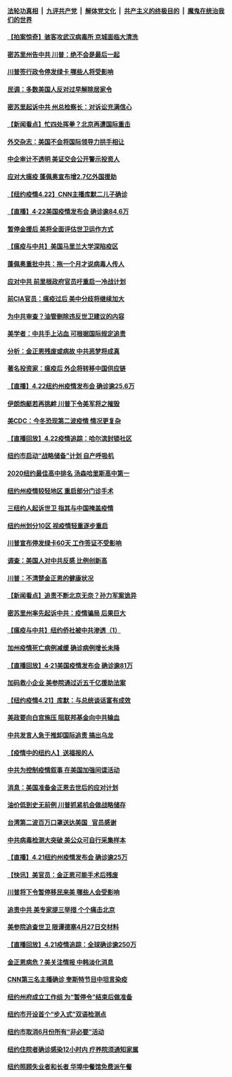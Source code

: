 

####  [法轮功真相](../../../../basic/blob/master/README.md?t=04231601) &nbsp;|&nbsp; [九评共产党](../../../../9ping.md/blob/master/README.md?t=04231601) &nbsp;|&nbsp; [解体党文化](../../../../jtdwh.md/blob/master/README.md?t=04231601)  &nbsp;|&nbsp; [共产主义的终极目的](../../../../gczydzjmd.md/blob/master/README.md?t=04231601) &nbsp;|&nbsp; [魔鬼在统治我们的世界](../../../../mgztzwmdsj.md/blob/master/README.md?t=04231601) 

#### [【拍案惊奇】骇客攻武汉病毒所 京城面临大清洗](../pages/nsc412/n12053941.md?t=04231601) 

#### [密苏里州告中共 川普：绝不会是最后一起](../pages/nsc412/n12054180.md?t=04231601) 

#### [川普签行政令停发绿卡 哪些人将受影响](../pages/nsc412/n12054022.md?t=04231601) 

#### [民调：多数美国人反对过早解除居家令](../pages/nsc412/n12053945.md?t=04231601) 

#### [密苏里起诉中共 州总检察长：对诉讼充满信心](../pages/nsc412/n12053587.md?t=04231601) 

#### [【新闻看点】忙四处挥拳？北京再遭国际重击](../pages/nsc412/n12053119.md?t=04231601) 

#### [外交杂志：美国不会将国际领导力拱手相让](../pages/nsc412/n12053732.md?t=04231601) 

#### [中企审计不透明 美证交会公开警示投资人](../pages/nsc412/n12053509.md?t=04231601) 

#### [应对大瘟疫 蓬佩奥宣布增2.7亿外国援助](../pages/nsc412/n12053590.md?t=04231601) 

#### [【纽约疫情4.22】CNN主播库默二儿子确诊](../pages/nsc412/n12052109.md?t=04231601) 

#### [【直播】4·22美国疫情发布会 确诊逾84.6万](../pages/nsc412/n12053392.md?t=04231601) 

#### [暂停金援后 美将全面评估世卫运作方式](../pages/nsc412/n12053324.md?t=04231601) 

#### [【瘟疫与中共】美国马里兰大学深陷疫区](../pages/nsc412/n12053299.md?t=04231601) 

#### [蓬佩奥重批中共：拖一个月才说病毒人传人](../pages/nsc412/n12053159.md?t=04231601) 

#### [应对中共 前里根政府官员吁重启一冷战计划](../pages/nsc412/n12053125.md?t=04231601) 

#### [前CIA官员：瘟疫过后 美中分歧将继续加大](../pages/nsc412/n12052795.md?t=04231601) 

#### [为中共审查？油管删除违反世卫建议的内容](../pages/nsc412/n12052815.md?t=04231601) 

#### [美学者：中共手上沾血 可根据国际规定追责](../pages/nsc412/n12052699.md?t=04231601) 

#### [分析：金正恩残废或病故 中共恶梦将成真](../pages/nsc412/n12052901.md?t=04231601) 

#### [著名投资家：瘟疫后 外企将转移中国供应链](../pages/nsc412/n12052757.md?t=04231601) 

#### [【直播】4.22纽约州疫情发布会 确诊逾25.6万](../pages/nsc412/n12052797.md?t=04231601) 

#### [伊朗炮艇若再挑衅 川普下令美军将之摧毁](../pages/nsc412/n12052638.md?t=04231601) 

#### [美CDC：今冬恐现第二波疫情 情况更复杂](../pages/nsc412/n12052405.md?t=04231601) 

#### [【直播回放】4.22疫情追踪：哈尔滨封锁社区](../pages/nsc412/n12052125.md?t=04231601) 

#### [纽约市启动“战略储备”计划  自产呼吸机](../pages/nsc412/n12051311.md?t=04231601) 

#### [2020纽约最佳高中排名  汤森哈里斯高中第一](../pages/nsc412/n12051295.md?t=04231601) 

#### [纽约州疫情较轻地区  重启部分门诊手术](../pages/nsc412/n12051298.md?t=04231601) 

#### [三纽约人起诉世卫  指其与中国掩盖疫情](../pages/nsc412/n12051382.md?t=04231601) 

#### [纽约州划分10区 视疫情轻重逐步重启](../pages/nsc412/n12051306.md?t=04231601) 

#### [川普宣布停发绿卡60天 工作签证不受影响](../pages/nsc412/n12051337.md?t=04231601) 

#### [调查：美国人对中共反感 比例创新高](../pages/nsc412/n12051133.md?t=04231601) 

#### [川普：不清楚金正恩的健康状况](../pages/nsc412/n12051127.md?t=04231601) 

#### [【新闻看点】追责不断北京无奈？孙力军案诡异](../pages/nsc412/n12050026.md?t=04231601) 

#### [密苏里州率先起诉中共：疫情骗局 后果巨大](../pages/nsc412/n12050604.md?t=04231601) 

#### [【瘟疫与中共】纽约侨社被中共渗透（1）](../pages/nsc412/n12048203.md?t=04231601) 

#### [加州疫情死亡病例减缓 确诊病例增长未降](../pages/nsc412/n12050762.md?t=04231601) 

#### [【直播回放】4·21美国疫情发布会 确诊逾81万](../pages/nsc412/n12050506.md?t=04231601) 

#### [加码救小企业 美参院通过近五千亿援助法案](../pages/nsc412/n12050572.md?t=04231601) 

#### [【纽约疫情4.21】库默：与总统谈话富有成效](../pages/nsc412/n12049065.md?t=04231601) 

#### [美政要向白宫施压 阻联邦基金向中共输血](../pages/nsc412/n12050344.md?t=04231601) 

#### [中共发言人急于推卸国际追责 搞出乌龙](../pages/nsc412/n12050056.md?t=04231601) 

#### [【疫情中的纽约人】送福报的人](../pages/nsc412/n12050381.md?t=04231601) 

#### [中共为控制疫情叙事 在美国加强间谍活动](../pages/nsc412/n12050143.md?t=04231601) 

#### [消息：美国准备金正恩去世后的应对计划](../pages/nsc412/n12049919.md?t=04231601) 

#### [油价低到史无前例 川普抓紧机会做战略储存](../pages/nsc412/n12049686.md?t=04231601) 

#### [台湾第二波百万口罩送达美国   官员感谢](../pages/nsc412/n12049881.md?t=04231601) 

#### [中共病毒检测大突破 美公众可自行采集样本](../pages/nsc412/n12049777.md?t=04231601) 

#### [【直播】4.21纽约州疫情发布会 确诊逾25万](../pages/nsc412/n12049830.md?t=04231601) 

#### [【快讯】美官员：金正恩可能手术后残废](../pages/nsc412/n12049687.md?t=04231601) 

#### [川普将下令暂停移民来美 哪些人会受影响](../pages/nsc412/n12049619.md?t=04231601) 

#### [追责中共 美专家提三举措 个个痛击北京](../pages/nsc412/n12049531.md?t=04231601) 

#### [美参院追查世卫 限谭德塞4月27日交材料](../pages/nsc412/n12049335.md?t=04231601) 

#### [【直播回放】4.21疫情追踪：全球确诊逾250万](../pages/nsc412/n12049251.md?t=04231601) 

#### [金正恩病危？美关注情报 中韩淡化消息](../pages/nsc412/n12048735.md?t=04231601) 

#### [CNN第三名主播确诊 奎斯特节目中坦言染疫](../pages/nsc412/n12048641.md?t=04231601) 

#### [纽约州府成立工作组  为“暂停令”结束后做准备](../pages/nsc412/n12048302.md?t=04231601) 

#### [纽约市开设首个“步入式”双语检测点](../pages/nsc412/n12048281.md?t=04231601) 

#### [纽约市取消6月份所有“非必要”活动](../pages/nsc412/n12048295.md?t=04231601) 

#### [纽约住院者确诊感染12小时内 疗养院须通知家属](../pages/nsc412/n12048277.md?t=04231601) 

#### [纽约照顾失业者和长者 华埠中餐馆免费派午餐](../pages/nsc412/n12048340.md?t=04231601) 

